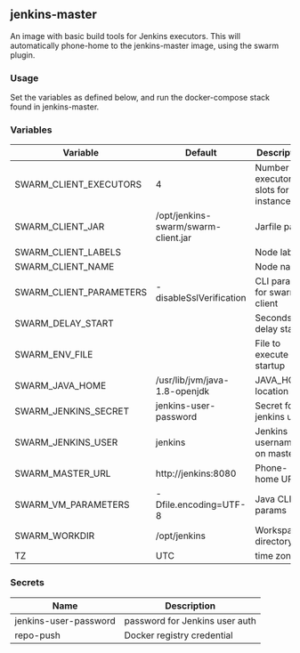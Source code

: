 ## jenkins-master

An image with basic build tools for Jenkins executors. This will
automatically phone-home to the jenkins-master image, using the
swarm plugin.

### Usage
Set the variables as defined below, and run the docker-compose stack
found in jenkins-master.

### Variables

Variable | Default | Description
-------- | ------- | -----------
SWARM_CLIENT_EXECUTORS | 4 | Number of executor slots for this instance
SWARM_CLIENT_JAR | /opt/jenkins-swarm/swarm-client.jar | Jarfile path
SWARM_CLIENT_LABELS |  | Node labels
SWARM_CLIENT_NAME |  | Node name
SWARM_CLIENT_PARAMETERS | -disableSslVerification | CLI params for swarm client
SWARM_DELAY_START |  | Seconds to delay start
SWARM_ENV_FILE |  | File to execute at startup
SWARM_JAVA_HOME | /usr/lib/jvm/java-1.8-openjdk | JAVA_HOME location
SWARM_JENKINS_SECRET | jenkins-user-password | Secret for jenkins user
SWARM_JENKINS_USER | jenkins | Jenkins username on master
SWARM_MASTER_URL | http://jenkins:8080 | Phone-home URL
SWARM_VM_PARAMETERS | -Dfile.encoding=UTF-8 | Java CLI params
SWARM_WORKDIR | /opt/jenkins | Workspace directory
TZ | UTC | time zone

### Secrets
Name | Description
---- | -----------
jenkins-user-password | password for Jenkins user auth
repo-push | Docker registry credential
